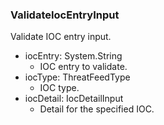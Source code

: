 ### ValidateIocEntryInput
Validate IOC entry input.

- iocEntry: System.String
  - IOC entry to validate.
- iocType: ThreatFeedType
  - IOC type.
- iocDetail: IocDetailInput
  - Detail for the specified IOC.
